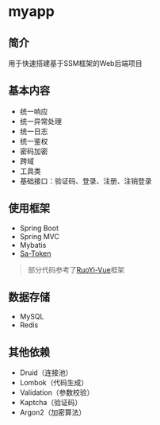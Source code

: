# myapp

## 简介

用于快速搭建基于SSM框架的Web后端项目

## 基本内容

* 统一响应
* 统一异常处理
* 统一日志
* 统一鉴权
* 密码加密
* 跨域
* 工具类
* 基础接口：验证码、登录、注册、注销登录

## 使用框架

* Spring Boot
* Spring MVC
* Mybatis
* [Sa-Token](https://github.com/dromara/sa-token)

> 部分代码参考了[RuoYi-Vue](https://gitee.com/y_project/RuoYi-Vue)框架

## 数据存储

* MySQL
* Redis

## 其他依赖

* Druid（连接池）
* Lombok（代码生成）
* Validation（参数校验）
* Kaptcha（验证码）
* Argon2（加密算法）

